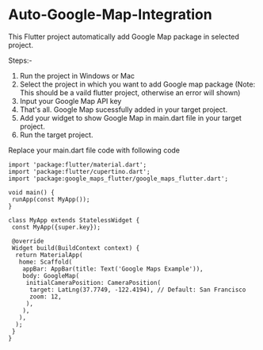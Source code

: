 # Auto-Google-Map-Integration

This Flutter project automatically add Google Map package in selected project.

Steps:-
  1. Run the project in Windows or Mac
  2. Select the project in which you want to add Google map package (Note: This should be a vaild flutter project, otherwise an error will shown)
  3. Input your Google Map API key
  4. That's all. Google Map sucessfully added in your target project.
  5. Add your widget to show Google Map in main.dart file in your target project.
  6. Run the target project.

Replace your main.dart file code with following code 
```
import 'package:flutter/material.dart';
import 'package:flutter/cupertino.dart';
import 'package:google_maps_flutter/google_maps_flutter.dart';

void main() {
 runApp(const MyApp());
}

class MyApp extends StatelessWidget {
 const MyApp({super.key});

 @override
 Widget build(BuildContext context) {
  return MaterialApp(
   home: Scaffold(
    appBar: AppBar(title: Text('Google Maps Example')),
    body: GoogleMap(
     initialCameraPosition: CameraPosition(
      target: LatLng(37.7749, -122.4194), // Default: San Francisco
      zoom: 12,
     ),
    ),
   ),
  );
 }
}
```
